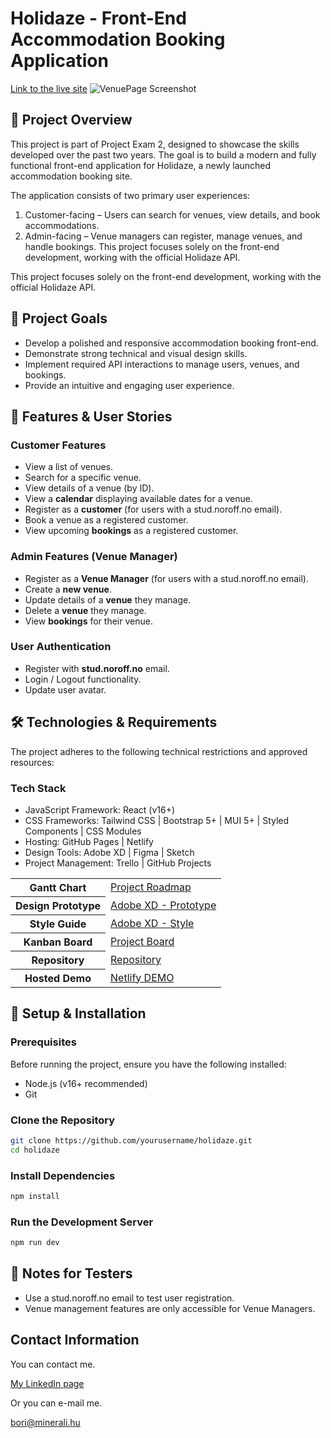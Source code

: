 # Holidaze - Front-End Accommodation Booking Application
<a href="https://holidaze-rentopia.netlify.app">Link to the live site</a>
![VenuePage Screenshot](https://github.com/user-attachments/assets/1c68d025-3708-4bb6-943b-0e6c3098d7c6)

## :pushpin: Project Overview
This project is part of Project Exam 2, designed to showcase the skills developed over the past two years. The goal is to build a modern and fully functional front-end application for Holidaze, a newly launched accommodation booking site.

The application consists of two primary user experiences:

1. Customer-facing – Users can search for venues, view details, and book accommodations.
2. Admin-facing – Venue managers can register, manage venues, and handle bookings.
This project focuses solely on the front-end development, working with the official Holidaze API.

This project focuses solely on the front-end development, working with the official Holidaze API.

## :dart: Project Goals
- Develop a polished and responsive accommodation booking front-end.
- Demonstrate strong technical and visual design skills.
- Implement required API interactions to manage users, venues, and bookings.
- Provide an intuitive and engaging user experience.

## :book:  Features & User Stories
### Customer Features
- View a list of venues.
- Search for a specific venue.
- View details of a venue (by ID).
- View a **calendar** displaying available dates for a venue.
- Register as a **customer** (for users with a stud.noroff.no email).
- Book a venue as a registered customer.
- View upcoming **bookings** as a registered customer.

### Admin Features (Venue Manager)
- Register as a **Venue Manager** (for users with a stud.noroff.no email).
- Create a **new venue**.
- Update details of a **venue** they manage.
- Delete a **venue** they manage.
- View **bookings** for their venue.

### User Authentication
- Register with **stud.noroff.no** email.
- Login / Logout functionality.
- Update user avatar.

## :hammer_and_wrench: Technologies & Requirements
The project adheres to the following technical restrictions and approved resources:

### Tech Stack
- JavaScript Framework: React (v16+)
- CSS Frameworks: Tailwind CSS | Bootstrap 5+ | MUI 5+ | Styled Components | CSS Modules
- Hosting: GitHub Pages | Netlify
- Design Tools: Adobe XD | Figma | Sketch
- Project Management: Trello | GitHub Projects

<table>
  <tbody>
    <tr>
      <th>Gantt Chart</th>
      <td><a href="">Project Roadmap</a></td>
    </tr>
    <tr>
      <th>Design Prototype</th>
      <td><a href="">Adobe XD - Prototype</a></td>
    </tr>
    <tr>
      <th>Style Guide</th>
      <td><a href="">Adobe XD - Style</a></td>
    </tr>
    <tr>
      <th>Kanban Board</th>
      <td><a href="">Project Board</a></td>
    </tr>
    <tr>
      <th>Repository</th>
      <td><a href="">Repository</a></td>
    </tr>
      <tr>
      <th>Hosted Demo</th>
      <td><a href="">Netlify DEMO</a></td>
    </tr>
  </tbody>
</table>

## :rocket: Setup & Installation
### Prerequisites
Before running the project, ensure you have the following installed:
- Node.js (v16+ recommended)
- Git
### Clone the Repository
```sh
git clone https://github.com/yourusername/holidaze.git
cd holidaze
```
### Install Dependencies
```sh
npm install
```
### Run the Development Server
```sh
npm run dev
```
## :pushpin: Notes for Testers
- Use a stud.noroff.no email to test user registration.
- Venue management features are only accessible for Venue Managers.

## Contact Information
You can contact me.

<a href="https://www.linkedin.com/in/bori-kokeny-7070008a/">My LinkedIn page</a>

Or you can e-mail me.

bori@minerali.hu



